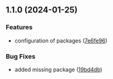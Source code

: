 

## 1.1.0 (2024-01-25)


### Features

* configuration of packages ([7e6fe96](https://github.com/jojosuelobo/teste-changelog/commit/7e6fe965105d21f4fb60f2b10eb236401473d8f0))


### Bug Fixes

* added missing package ([19bd4db](https://github.com/jojosuelobo/teste-changelog/commit/19bd4dba30bf64500b9819294d70b2fe7cc44116))
